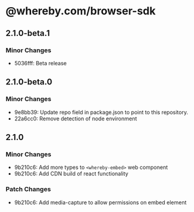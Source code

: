 # @whereby.com/browser-sdk

## 2.1.0-beta.1

### Minor Changes

- 5036fff: Beta release

## 2.1.0-beta.0

### Minor Changes

- 9e8bb39: Update repo field in package.json to point to this repository.
- 22a6cc0: Remove detection of node environment

## 2.1.0

### Minor Changes

- 9b210c6: Add more types to `<whereby-embed>` web component
- 9b210c6: Add CDN build of react functionality

### Patch Changes

- 9b210c6: Add media-capture to allow permissions on embed element
